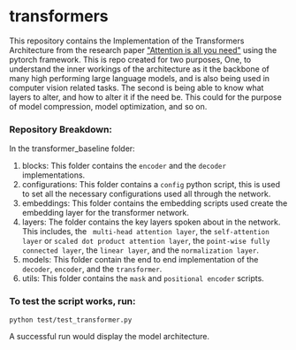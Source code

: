 # transformers
This repository contains the Implementation of the Transformers Architecture from the research paper ["Attention is all you need"](https://arxiv.org/abs/1706.03762) using the pytorch framework. This is repo created for two purposes, One, to understand the inner workings of the architecture as it the backbone of many high performing large language models, and is also being used in computer vision related tasks. The second is being able to know what layers to alter, and how to alter it if the need be. This could for the purpose of model compression, model optimization, and so on.


### Repository Breakdown:

In the transformer_baseline folder:

  1. blocks: This folder contains the ```encoder``` and the ```decoder``` implementations.
  2. configurations: This folder contains a ```config``` python script, this is used to set all the necessary configurations used all through the network.
  3. embeddings: This folder contains the embedding scripts used create the embedding layer for the transformer network.
  4. layers: The folder contains the key layers spoken about in the network. This includes, the ``` multi-head attention layer```, the ```self-attention layer``` or ```scaled dot product attention layer```, the ```point-wise fully connected layer```, the ```linear layer```, and  the ```normalization layer```.
  6. models: This folder contain the end to end implementation of the ```decoder```, ```encoder```, and the ```transformer```.
  7. utils: This folder contains the ```mask``` and ```positional encoder``` scripts.

### To test the script works, run:
```python test/test_transformer.py```

A successful run would display the model architecture.




